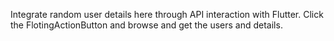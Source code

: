 Integrate random user details here through API interaction with Flutter.
Click the FlotingActionButton and browse and get the users and details.
